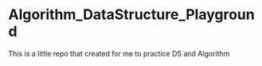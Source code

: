 # Algorithm_DataStructure_Playground
This is a little repo that created for me to practice DS and Algorithm
